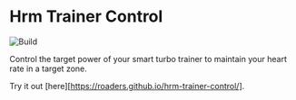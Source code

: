 # Hrm Trainer Control

![Build](https://github.com/Roaders/hrm-trainer-control/workflows/Build/badge.svg)

Control the target power of your smart turbo trainer to maintain your heart rate in a target zone.

Try it out [here][https://roaders.github.io/hrm-trainer-control/].
